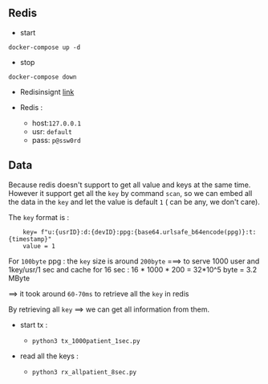## Redis

* start
```
docker-compose up -d    
```

* stop
```
docker-compose down    
```

* Redisinsignt  [link](http://127.0.0.1:8001/)

* Redis : 
  
  * host:`127.0.0.1`
  * usr: `default`
  * pass: `p@ssw0rd`


## Data

   Because redis doesn't support to get all value and keys at the same time. However it support get all the `key` by command `scan`, so we can embed all the data in the `key` and let the value is default `1` ( can be any, we don't care).

  The `key` format is : 
  ```
      key= f"u:{usrID}:d:{devID}:ppg:{base64.urlsafe_b64encode(ppg)}:t:{timestamp}"
      value = 1
  ```
  For `100byte` ppg : the `key` size is around `200byte` ===> to serve 1000 user and 1key/usr/1 sec and cache for 16 sec  :  16 * 1000 * 200 = 32*10^5 byte = 3.2 MByte

==> it took around `60-70ms` to retrieve all the `key` in redis




  By retrieving all  `key` ==> we can get all information from them.



* start tx :
  * `python3 tx_1000patient_1sec.py `

* read all the keys :
  * `python3 rx_allpatient_8sec.py `
